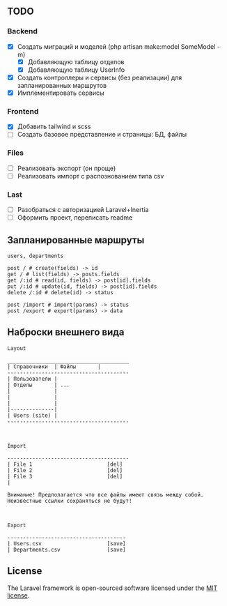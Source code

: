## TODO

### Backend

- [x] Создать миграций и моделей (php artisan make:model SomeModel -m)
  - [x] Добавляющую таблицу отделов
  - [x] Добавляющую таблицу UserInfo
- [x] Создать контроллеры и сервисы (без реализации) для запланированных маршрутов
- [x] Имплементировать сервисы

### Frontend

- [x] Добавить tailwind и scss
- [ ] Создать базовое представление и страницы: БД, файлы

### Files

- [ ] Реализовать экспорт (он проще)
- [ ] Реализовать импорт с распознованием типа csv

### Last

- [ ] Разобраться с авторизацией Laravel+Inertia
- [ ] Оформить проект, переписать readme

## Запланированные маршруты

```
users, departments

post / # create(fields) -> id
get / # list(fields) -> posts.fields
get /:id # read(id, fields) -> post[id].fields
put /:id # update(id, fields) -> post[id].fields
delete /:id # delete(id) -> status

post /import # import(params) -> status
post /export # export(params) -> data
```

## Наброски внешнего вида

```
Layout

_______________________________________
| Справочники  | Файлы       |
---------------------------------------
| Пользователи |
| Отделы       | ...
|              |
|              |
|              |
|--------------|
| Users (site) |
---------------------------------------



Import

---------------------------------------
| File 1                        [del]
| File 2                        [del]
| File 3                        [del]
|

Внимание! Предполагается что все файлы имеют связь между собой.
Неизвестные ссылки сохраняться не будут! 



Export

--------------------------------------
| Users.csv                     [save]
| Departments.csv               [save]
```

## License

The Laravel framework is open-sourced software licensed under the [MIT license](https://opensource.org/licenses/MIT).
